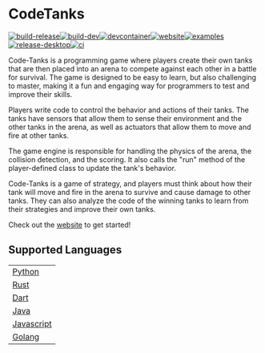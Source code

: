 # CodeTanks
[![build-release](https://github.com/code-tanks/code-tanks/actions/workflows/build-release.yml/badge.svg)](https://github.com/code-tanks/code-tanks/actions/workflows/build-release.yml)[![build-dev](https://github.com/code-tanks/code-tanks/actions/workflows/build-dev.yml/badge.svg)](https://github.com/code-tanks/code-tanks/actions/workflows/build-dev.yml)[![devcontainer](https://github.com/code-tanks/code-tanks/actions/workflows/devcontainer.yml/badge.svg)](https://github.com/code-tanks/code-tanks/actions/workflows/devcontainer.yml)[![website](https://github.com/code-tanks/website/actions/workflows/website.yml/badge.svg)](https://github.com/code-tanks/website/actions/workflows/website.yml)[![examples](https://github.com/code-tanks/code-tanks/actions/workflows/examples.yml/badge.svg)](https://github.com/code-tanks/code-tanks/actions/workflows/examples.yml)[![release-desktop](https://github.com/code-tanks/code-tanks/actions/workflows/release-desktop.yaml/badge.svg)](https://github.com/code-tanks/code-tanks/actions/workflows/release-desktop.yaml)[![ci](https://github.com/code-tanks/code-tanks/actions/workflows/ci.yml/badge.svg)](https://github.com/code-tanks/code-tanks/actions/workflows/ci.yml)

Code-Tanks is a programming game where players create their own tanks that are then placed into an arena to compete against each other in a battle for survival. The game is designed to be easy to learn, but also challenging to master, making it a fun and engaging way for programmers to test and improve their skills.

Players write code to control the behavior and actions of their tanks. The tanks have sensors that allow them to sense their environment and the other tanks in the arena, as well as actuators that allow them to move and fire at other tanks.

The game engine is responsible for handling the physics of the arena, the collision detection, and the scoring. It also calls the "run" method of the player-defined class to update the tank's behavior.

Code-Tanks is a game of strategy, and players must think about how their tank will move and fire in the arena to survive and cause damage to other tanks. They can also analyze the code of the winning tanks to learn from their strategies and improve their own tanks.

Check out the [website](https://code-tanks.github.io/website) to get started!

## Supported Languages
|  |
| --- |
| [Python](https://github.com/code-tanks/python-template) |
| [Rust](https://github.com/code-tanks/rust-template) |
| [Dart](https://github.com/code-tanks/dart-template) |
| [Java](https://github.com/code-tanks/java-template) |
| [Javascript](https://github.com/code-tanks/javascript-template) |
| [Golang](https://github.com/code-tanks/golang-template) |
